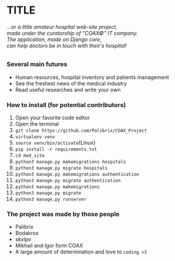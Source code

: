 <h1>TITLE</h1>
<h6>...or a little amateur hospital web-site project,</br>
made under the curatorship of "COAX©" IT company.</br>
The application, made on Django core,</br>
can help doctors be in touch with their's hospital!</h6>

<h3>Several main futures</h3>
<ul>
  <li>Human resources, hospital inventory and patients management</li>
  <li>See the freshest news of the medical industry</li>
  <li>Read useful researches and write your own</li>
</ul>

<h3>How to install (for potential contributors)</h3>
<ol>
  <li>Open your favorite code editor</li>
  <li>Open the terminal</li>
  <li><code>git clone https://github.com/Palibrix/COAX_Project</code></li>
  <li><code>virtualenv venv</code></li>
  <li><code>source venv/bin/activate</code>(Linux)</li>
  <li><code>pip install -r requirements.txt</code></li>
  <li><code>cd med_site</code></li>
  <li><code>python3 manage.py makemigrations hospitals</code></li>
  <li><code>python3 manage.py migrate hospitals</code></li>
  <li><code>python3 manage.py makemigrations authentication</code></li>
  <li><code>python3 manage.py migrate authentication</code></li>
  <li><code>python3 manage.py makemigrations</code></li>
  <li><code>python3 manage.py migrate</code></li>
  <li><code>python3 manage.py runserver</code></li>
</ol>

<h3>The project was made by those people</h3>
<ul>
  <li>Palibrix</li>
  <li>Bodakros</li>
  <li>skxlpv</li>
  <li>Mikhail and Igor form COAX</li>
  <li>A large amount of determination and love to <code>coding <3</code></li>
</ul>
